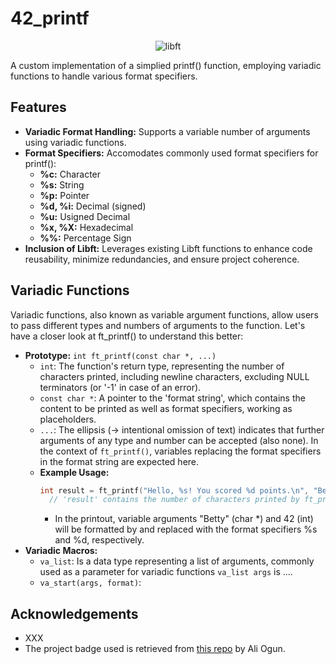 # 42_printf

<p align="center">
    <img src="https://github.com/alx-sch/42_printf/assets/134595144/f0c52cd6-4282-4a69-9b03-5befc5335003" alt="libft" />
</p>

A custom implementation of a simplied printf() function, employing variadic functions to handle various format specifiers.

## Features

- **Variadic Format Handling:** Supports a variable number of arguments using variadic functions.
- **Format Specifiers:** Accomodates commonly used format specifiers for printf():
    - **%c:**        Character
    - **%s:**        String
    - **%p:**        Pointer
    - **%d, %i:**    Decimal (signed)
    - **%u:** Usigned Decimal
    - **%x, %X:** Hexadecimal
    - **%%:** Percentage Sign
 - **Inclusion of Libft:** Leverages existing Libft functions to enhance code reusability, minimize redundancies, and ensure project coherence.

## Variadic Functions
Variadic functions, also known as variable argument functions, allow users to pass different types and numbers of arguments to the function. Let's have a closer look at ft_printf() to understand this better:

- **Prototype:** `int ft_printf(const char *, ...)`
    - `int`: The function's return type, representing the number of characters printed, including newline characters, excluding NULL terminators (or '-1' in case of an error).
    - `const char *`: A pointer to the 'format string', which contains the content to be printed as well as format specifiers, working as placeholders.
    - `...`: The ellipsis (-> intentional omission of text) indicates that further arguments of any type and number can be accepted (also none). In the context of `ft_printf()`, variables replacing the format specifiers in the format string are expected here.
    - **Example Usage:**
      ```c
      int result = ft_printf("Hello, %s! You scored %d points.\n", "Betty", 42);
        // 'result' contains the number of characters printed by ft_printf -> 36
      ```
        - In the printout, variable arguments "Betty" (char *) and 42 (int) will be formatted by and replaced with the format specifiers %s and %d, respectively.
- **Variadic Macros:**
    - `va_list`: Is a data type representing a list of arguments, commonly used as a parameter for variadic functions `va_list args` is ....
    - `va_start(args, format)`:

## Acknowledgements

- XXX
- The project badge used is retrieved from [this repo](https://github.com/ayogun/42-project-badges) by Ali Ogun.
